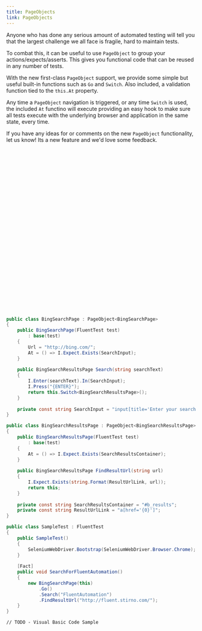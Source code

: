 ```yaml
---
title: PageObjects
link: PageObjects
---
```

Anyone who has done any serious amount of automated testing will tell you that the largest challenge we all face is fragile, hard to maintain tests.

To combat this, it can be useful to use `PageObject` to group your actions/expects/asserts. This gives you functional code that can be reused in any number of tests.

With the new first-class `PageObject` support, we provide some simple but useful built-in functions such as `Go` and `Switch`. Also included, a validation function tied to the `this.At` property.

Any time a `PageObject` navigation is triggered, or any time `Switch` is used, the included `At` functino will execute providing an easy hook to make sure all tests execute with the underlying browser and application in the same state, every time.

If you have any ideas for or comments on the new <code>PageObject</code> functionality, let us know! Its a new feature and we'd love some feedback.

<div style="height: 430px"></div>

```csharp
public class BingSearchPage : PageObject<BingSearchPage>
{
    public BingSearchPage(FluentTest test)
        : base(test)
    {
        Url = "http://bing.com/";
        At = () => I.Expect.Exists(SearchInput);
    }
    
    public BingSearchResultsPage Search(string searchText)
    {
        I.Enter(searchText).In(SearchInput);
        I.Press("{ENTER}");
        return this.Switch<BingSearchResultsPage>();
    }
    
    private const string SearchInput = "input[title='Enter your search term']";
}

public class BingSearchResultsPage : PageObject<BingSearchResultsPage>
{
    public BingSearchResultsPage(FluentTest test)
        : base(test)
    {
        At = () => I.Expect.Exists(SearchResultsContainer);
    }
    
    public BingSearchResultsPage FindResultUrl(string url)
    {
        I.Expect.Exists(string.Format(ResultUrlLink, url));
        return this;
    }
    
    private const string SearchResultsContainer = "#b_results";
    private const string ResultUrlLink = "a[href='{0}']";
}

public class SampleTest : FluentTest
{
    public SampleTest()
    {
        SeleniumWebDriver.Bootstrap(SeleniumWebDriver.Browser.Chrome);
    }
    
    [Fact]
    public void SearchForFluentAutomation()
    {
        new BingSearchPage(this)
            .Go()
            .Search("FluentAutomation")
            .FindResultUrl("http://fluent.stirno.com/");
    }
}
```
```vbnet
// TODO - Visual Basic Code Sample
```
